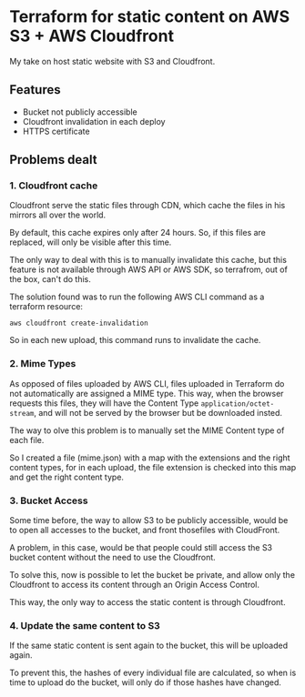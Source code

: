 # Terraform for static content on AWS S3 + AWS Cloudfront
My take on host static website with S3 and Cloudfront.
## Features
- Bucket not publicly accessible
- Cloudfront invalidation in each deploy
- HTTPS certificate

## Problems dealt

### 1. Cloudfront cache

Cloudfront serve the static files through CDN, which cache the files in his mirrors all over the world.

By default, this cache expires only after 24 hours. So, if this files are replaced, will only be visible after this time.

The only way to deal with this is to manually invalidate this cache, but this feature is not available through AWS API or AWS SDK, so terrafrom, out of the box, can't do this.

The solution found was to run the following AWS CLI command as a terraform resource:

```aws cloudfront create-invalidation```

So in each new upload, this command runs to invalidate the cache.

### 2. Mime Types

As opposed of files uploaded by AWS CLI, files uploaded in Terraform do not automatically are assigned a MIME type. This way, when the browser requests this files, they will have the Content Type ```application/octet-stream```, and will not be served by the browser but be downloaded insted.

The way to olve this problem is to manually set the MIME Content type of each file.

So I created a file (mime.json) with a map with the extensions and the right content types, for in each upload, the file extension is checked into this map and get the right content type.

### 3. Bucket Access

Some time before, the way to allow S3 to be publicly accessible, would be to open all accesses to the bucket, and front thosefiles with CloudFront.

A problem, in this case, would be that people could still access the S3 bucket content without the need to use the Cloudfront.

To solve this, now is possible to let the bucket be private, and allow only the Cloudfront to access its content through an Origin Access Control.

This way, the only way to access the static content is through Cloudfront.

### 4. Update the same content to S3

If the same static content is sent again to the bucket, this will be uploaded again. 

To prevent this, the hashes of every individual file are calculated, so when is time to upload do the bucket, will only do if those hashes have changed.
